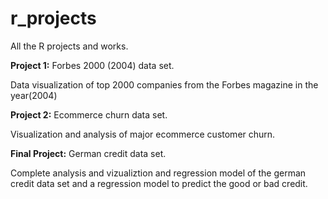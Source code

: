 # r_projects
All the R projects and works.

**Project 1:** Forbes 2000 (2004) data set.

Data visualization of top 2000 companies from the Forbes magazine in the year(2004)

**Project 2:** Ecommerce churn data set.

Visualization and analysis of major ecommerce customer churn.
 
**Final Project:** German credit data set.

Complete analysis and vizualiztion and regression model of the german credit data set and a regression model to predict the good or bad credit.
